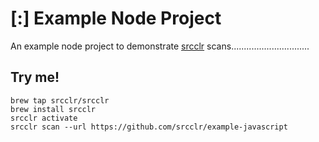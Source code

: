 # [:] Example Node Project

An example node project to demonstrate [srcclr](https://www.srcclr.com) scans...............................

## Try me!

```
brew tap srcclr/srcclr
brew install srcclr
srcclr activate
srcclr scan --url https://github.com/srcclr/example-javascript
```
